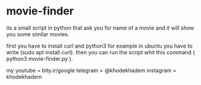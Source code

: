 # movie-finder
its a small script in python that ask you for name of a movie and it will show you some similar movies.

first you have to install curl and python3 for example in ubuntu you have to write (sudo apt install curl).
then you can run the script whit this command ( python3 movie-finder.py  ).


my youtube = btly.ir/google
telegram = @khodekhadem
instagram = khodekhadem
